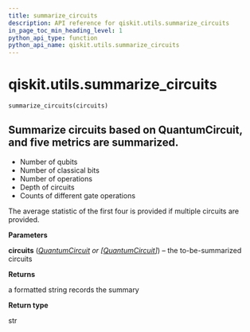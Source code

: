 ```yaml
---
title: summarize_circuits
description: API reference for qiskit.utils.summarize_circuits
in_page_toc_min_heading_level: 1
python_api_type: function
python_api_name: qiskit.utils.summarize_circuits
---
```


<span id="qiskit-utils-summarize-circuits" />

# qiskit.utils.summarize\_circuits

<span id="qiskit.utils.summarize_circuits" />

`summarize_circuits(circuits)`

## Summarize circuits based on QuantumCircuit, and five metrics are summarized.

*   Number of qubits
*   Number of classical bits
*   Number of operations
*   Depth of circuits
*   Counts of different gate operations

The average statistic of the first four is provided if multiple circuits are provided.

**Parameters**

**circuits** ([*QuantumCircuit*](qiskit.circuit.QuantumCircuit "qiskit.circuit.QuantumCircuit") *or \[*[*QuantumCircuit*](qiskit.circuit.QuantumCircuit "qiskit.circuit.QuantumCircuit")*]*) – the to-be-summarized circuits

**Returns**

a formatted string records the summary

**Return type**

str

